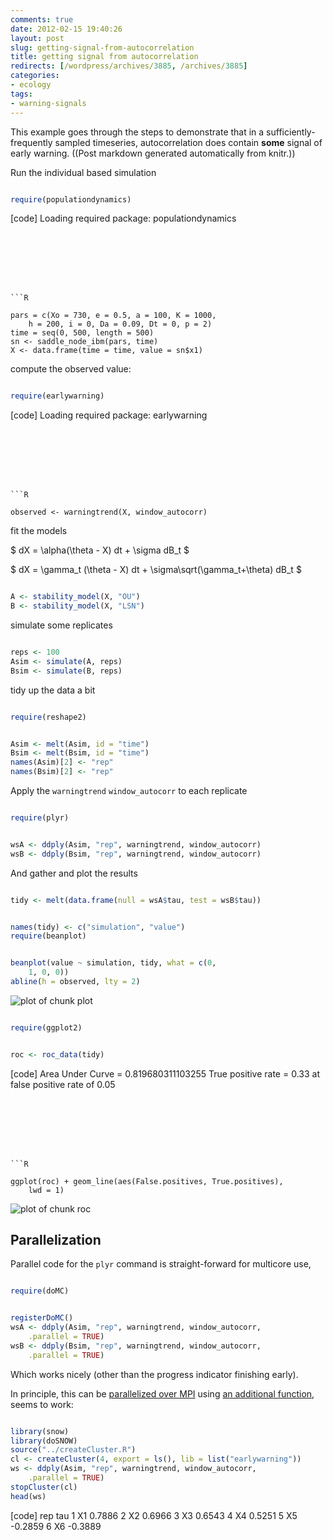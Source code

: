 ```yaml
---
comments: true
date: 2012-02-15 19:40:26
layout: post
slug: getting-signal-from-autocorrelation
title: getting signal from autocorrelation
redirects: [/wordpress/archives/3885, /archives/3885]
categories:
- ecology
tags:
- warning-signals
---
```


This example goes through the steps to demonstrate that in a sufficiently-frequently sampled timeseries, autocorrelation does contain **some** signal of early warning.  ((Post markdown generated automatically from knitr.))

Run the individual based simulation




```R

require(populationdynamics)

```






[code]
Loading required package: populationdynamics

```







```R

pars = c(Xo = 730, e = 0.5, a = 100, K = 1000, 
    h = 200, i = 0, Da = 0.09, Dt = 0, p = 2)
time = seq(0, 500, length = 500)
sn <- saddle_node_ibm(pars, time)
X <- data.frame(time = time, value = sn$x1)

```




compute the observed value:




```R

require(earlywarning)

```






[code]
Loading required package: earlywarning

```







```R

observed <- warningtrend(X, window_autocorr)

```




fit the models

$ dX = \alpha(\theta - X) dt + \sigma dB_t $

$ dX = \gamma_t (\theta - X) dt + \sigma\sqrt(\gamma_t+\theta) dB_t $




```R

A <- stability_model(X, "OU")
B <- stability_model(X, "LSN")

```




simulate some replicates




```R

reps <- 100
Asim <- simulate(A, reps)
Bsim <- simulate(B, reps)

```




tidy up the data a bit




```R

require(reshape2)

```







```R

Asim <- melt(Asim, id = "time")
Bsim <- melt(Bsim, id = "time")
names(Asim)[2] <- "rep"
names(Bsim)[2] <- "rep"

```




Apply the `warningtrend` `window_autocorr` to each replicate




```R

require(plyr)

```







```R

wsA <- ddply(Asim, "rep", warningtrend, window_autocorr)
wsB <- ddply(Bsim, "rep", warningtrend, window_autocorr)

```




And gather and plot the results




```R

tidy <- melt(data.frame(null = wsA$tau, test = wsB$tau))

```







```R

names(tidy) <- c("simulation", "value")
require(beanplot)

```







```R

beanplot(value ~ simulation, tidy, what = c(0, 
    1, 0, 0))
abline(h = observed, lty = 2)

```




![plot of chunk plot](https://github.com/cboettig/earlywarning/wiki/plot.png)




```R

require(ggplot2)

```







```R

roc <- roc_data(tidy)

```






[code]
Area Under Curve =  0.819680311103255
True positive rate =  0.33 at false positive rate of 0.05

```







```R

ggplot(roc) + geom_line(aes(False.positives, True.positives), 
    lwd = 1)

```




![plot of chunk roc](https://github.com/cboettig/earlywarning/wiki/roc.png)



## Parallelization



Parallel code for the `plyr` command is straight-forward for multicore use,




```R

require(doMC)

```







```R

registerDoMC()
wsA <- ddply(Asim, "rep", warningtrend, window_autocorr, 
    .parallel = TRUE)
wsB <- ddply(Bsim, "rep", warningtrend, window_autocorr, 
    .parallel = TRUE)

```




Which works nicely (other than the progress indicator finishing early).



In principle, this can be [parallelized over MPI](http://stackoverflow.com/questions/5559287/how-do-i-make-dosmp-play-nicely-with-plyr) using 
[an additional function](http://www.numbertheory.nl/2011/11/14/parallelization-using-plyr-loading-objects-and-packages-into-worker-nodes/), seems to work:






```R

library(snow)
library(doSNOW)
source("../createCluster.R")
cl <- createCluster(4, export = ls(), lib = list("earlywarning"))
ws <- ddply(Asim, "rep", warningtrend, window_autocorr, 
    .parallel = TRUE)
stopCluster(cl)
head(ws)

```






[code]
  rep     tau
1  X1  0.7886
2  X2  0.6966
3  X3  0.6543
4  X4  0.5251
5  X5 -0.2859
6  X6 -0.3889

```




